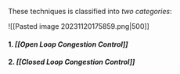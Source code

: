 These techniques is classified into *two categories*:

![[Pasted image 20231120175859.png|500]]
#### 1. *[[Open Loop Congestion Control]]*
#### 2. *[[Closed Loop Congestion Control]]*
